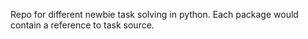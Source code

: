 Repo for different newbie task solving in python. Each package would contain a reference to
task source.